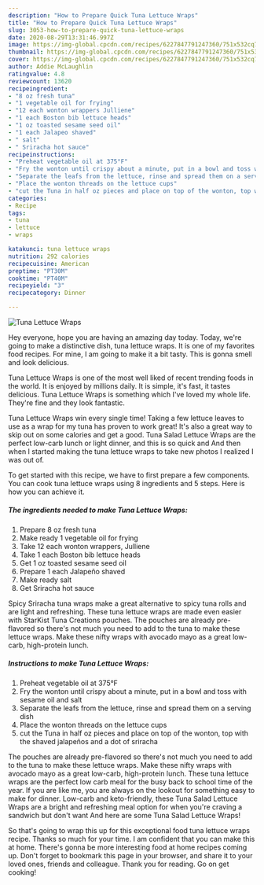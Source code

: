 ```yaml
---
description: "How to Prepare Quick Tuna Lettuce Wraps"
title: "How to Prepare Quick Tuna Lettuce Wraps"
slug: 3053-how-to-prepare-quick-tuna-lettuce-wraps
date: 2020-08-29T13:31:46.997Z
image: https://img-global.cpcdn.com/recipes/6227847791247360/751x532cq70/tuna-lettuce-wraps-recipe-main-photo.jpg
thumbnail: https://img-global.cpcdn.com/recipes/6227847791247360/751x532cq70/tuna-lettuce-wraps-recipe-main-photo.jpg
cover: https://img-global.cpcdn.com/recipes/6227847791247360/751x532cq70/tuna-lettuce-wraps-recipe-main-photo.jpg
author: Addie McLaughlin
ratingvalue: 4.8
reviewcount: 13620
recipeingredient:
- "8 oz fresh tuna"
- "1 vegetable oil for frying"
- "12 each wonton wrappers Julliene"
- "1 each Boston bib lettuce heads"
- "1 oz toasted sesame seed oil"
- "1 each Jalapeo shaved"
- " salt"
- " Sriracha hot sauce"
recipeinstructions:
- "Preheat vegetable oil at 375°F"
- "Fry the wonton until crispy about a minute, put in a bowl and toss with sesame oil and salt"
- "Separate the leafs from the lettuce, rinse and spread them on a serving dish"
- "Place the wonton threads on the lettuce cups"
- "cut the Tuna in half oz pieces and place on top of the wonton, top with the shaved jalapeños and a dot of sriracha"
categories:
- Recipe
tags:
- tuna
- lettuce
- wraps

katakunci: tuna lettuce wraps 
nutrition: 292 calories
recipecuisine: American
preptime: "PT30M"
cooktime: "PT40M"
recipeyield: "3"
recipecategory: Dinner

---
```



![Tuna Lettuce Wraps](https://img-global.cpcdn.com/recipes/6227847791247360/751x532cq70/tuna-lettuce-wraps-recipe-main-photo.jpg)

Hey everyone, hope you are having an amazing day today. Today, we're going to make a distinctive dish, tuna lettuce wraps. It is one of my favorites food recipes. For mine, I am going to make it a bit tasty. This is gonna smell and look delicious.

Tuna Lettuce Wraps is one of the most well liked of recent trending foods in the world. It is enjoyed by millions daily. It is simple, it's fast, it tastes delicious. Tuna Lettuce Wraps is something which I've loved my whole life. They're fine and they look fantastic.

Tuna Lettuce Wraps win every single time! Taking a few lettuce leaves to use as a wrap for my tuna has proven to work great! It&#39;s also a great way to skip out on some calories and get a good. Tuna Salad Lettuce Wraps are the perfect low-carb lunch or light dinner, and this is so quick and And then when I started making the tuna lettuce wraps to take new photos I realized I was out of.


To get started with this recipe, we have to first prepare a few components. You can cook tuna lettuce wraps using 8 ingredients and 5 steps. Here is how you can achieve it.

<!--inarticleads1-->

##### The ingredients needed to make Tuna Lettuce Wraps:

1. Prepare 8 oz fresh tuna
1. Make ready 1 vegetable oil for frying
1. Take 12 each wonton wrappers, Julliene
1. Take 1 each Boston bib lettuce heads
1. Get 1 oz toasted sesame seed oil
1. Prepare 1 each Jalapeño shaved
1. Make ready  salt
1. Get  Sriracha hot sauce


Spicy Sriracha tuna wraps make a great alternative to spicy tuna rolls and are light and refreshing. These tuna lettuce wraps are made even easier with StarKist Tuna Creations pouches. The pouches are already pre-flavored so there&#39;s not much you need to add to the tuna to make these lettuce wraps. Make these nifty wraps with avocado mayo as a great low-carb, high-protein lunch. 

<!--inarticleads2-->

##### Instructions to make Tuna Lettuce Wraps:

1. Preheat vegetable oil at 375°F
1. Fry the wonton until crispy about a minute, put in a bowl and toss with sesame oil and salt
1. Separate the leafs from the lettuce, rinse and spread them on a serving dish
1. Place the wonton threads on the lettuce cups
1. cut the Tuna in half oz pieces and place on top of the wonton, top with the shaved jalapeños and a dot of sriracha


The pouches are already pre-flavored so there&#39;s not much you need to add to the tuna to make these lettuce wraps. Make these nifty wraps with avocado mayo as a great low-carb, high-protein lunch. These tuna lettuce wraps are the perfect low carb meal for the busy back to school time of the year. If you are like me, you are always on the lookout for something easy to make for dinner. Low-carb and keto-friendly, these Tuna Salad Lettuce Wraps are a bright and refreshing meal option for when you&#39;re craving a sandwich but don&#39;t want And here are some Tuna Salad Lettuce Wraps! 

So that's going to wrap this up for this exceptional food tuna lettuce wraps recipe. Thanks so much for your time. I am confident that you can make this at home. There's gonna be more interesting food at home recipes coming up. Don't forget to bookmark this page in your browser, and share it to your loved ones, friends and colleague. Thank you for reading. Go on get cooking!
